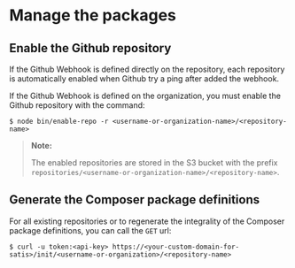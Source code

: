 Manage the packages
===================


## Enable the Github repository

If the Github Webhook is defined directly on the repository, each repository is automatically enabled when Github try
a ping after added the webhook.

If the Github Webhook is defined on the organization, you must enable the Github repository with the command:

 ```
 $ node bin/enable-repo -r <username-or-organization-name>/<repository-name>
 ```

> **Note:**
>
> The enabled repositories are stored in the S3 bucket with the prefix
> `repositories/<username-or-organization-name>/<repository-name>`.


## Generate the Composer package definitions

For all existing repositories or to regenerate the integrality of the Composer package definitions,
you can call the `GET` url:

```
$ curl -u token:<api-key> https://<your-custom-domain-for-satis>/init/<username-or-organization>/<repository-name>
```

